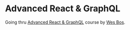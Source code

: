 # Advanced React & GraphQL

Going thru  [Advanced React & GraphQL](https://AdvancedReact.com) course by [Wes Bos](https://WesBos.com/).
